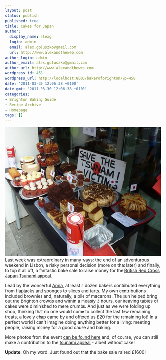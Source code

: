 ```yaml
---
layout: post
status: publish
published: true
title: Cakes for Japan
author:
  display_name: alexg
  login: admin
  email: alex.goluszko@gmail.com
  url: http://www.alexandtheweb.com
author_login: admin
author_email: alex.goluszko@gmail.com
author_url: http://www.alexandtheweb.com
wordpress_id: 458
wordpress_url: http://localhost:8000/bakerofbrighton/?p=458
date: '2011-03-30 12:06:38 +0100'
date_gmt: '2011-03-30 12:06:38 +0100'
categories:
- Brighton Baking Guide
- Recipe Archive
- Homepage
tags: []
---
```

<p><a href="images/2011/03/P1020209-copy.jpg"><img src="/images/2011/03/P1020209-copy-620x417.jpg" alt="Japan Tsunami Appeal Bake Sale" title="Japan Tsunami Appeal Bake Sale" width="620" height="417" class="alignnone size-medium wp-image-459" /></a><br />
Last week was extraordinary in many ways: the end of an adventurous weekend in Lisbon, a risky personal decision (more on that later) and finally, to top it all off, a fantastic bake sale to raise money for the <a href="http://www.redcross.org.uk/Donate-Now/Make-a-single-donation/Japan-Tsunami-Appeal">British Red Cross Japan Tsunami appeal</a>.</p>
<p>Lead by the wonderful <a href="http://annamarkwell.com/">Anna</a>, at least a dozen bakers contributed everything from flapjacks and sponges to slices and tarts. My own contributions included brownies and, naturally, a pile of macarons. The sun helped bring out the Brighton crowds and within a measly 3 hours, our heaving tables of cakes were diminished to mere crumbs. And just as we were folding up shop, thinking that no one would come to collect the last few remaining treats, a lovely chap came by and offered us £20 for the remaining lot! In a perfect world I can't imagine doing anything better for a living: meeting people, raising money for a good cause and baking. </p>
<p>More photos from the event <a href="http://photography.juliaclaxton.net/cakes4japan/slideshow">can be found here</a> and, of course, you can still make a contribution to the <a href="http://www.redcross.org.uk/Donate-Now/Make-a-single-donation/Japan-Tsunami-Appeal">tsunami appeal</a> - albeit without cake!</p>
<p><strong>Update</strong>: Oh my word. Just found out that the bake sale raised £1600! </p>
